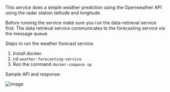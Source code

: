 This service does a simple weather prediction using the Openweather API using the radar station latitude and longitude. 

Before running the service make sure you run the data-retireval service first. The data retrieval service communicates to the forecasting service via the message queue.

Steps to run the weather forecast service.
1. Install docker.
2. cd `weather-forecasting-service`
3. Run the command `docker-compose up`

Sample API and response:

![image](https://user-images.githubusercontent.com/58596028/151396337-e1b362e4-123e-4ff0-88c4-cd23c9be9005.png)
